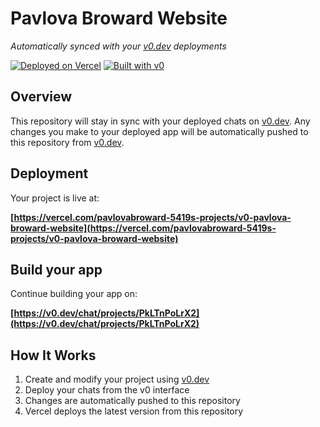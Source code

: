# Pavlova Broward Website

*Automatically synced with your [v0.dev](https://v0.dev) deployments*

[![Deployed on Vercel](https://img.shields.io/badge/Deployed%20on-Vercel-black?style=for-the-badge&logo=vercel)](https://vercel.com/pavlovabroward-5419s-projects/v0-pavlova-broward-website)
[![Built with v0](https://img.shields.io/badge/Built%20with-v0.dev-black?style=for-the-badge)](https://v0.dev/chat/projects/PkLTnPoLrX2)

## Overview

This repository will stay in sync with your deployed chats on [v0.dev](https://v0.dev).
Any changes you make to your deployed app will be automatically pushed to this repository from [v0.dev](https://v0.dev).

## Deployment

Your project is live at:

**[https://vercel.com/pavlovabroward-5419s-projects/v0-pavlova-broward-website](https://vercel.com/pavlovabroward-5419s-projects/v0-pavlova-broward-website)**

## Build your app

Continue building your app on:

**[https://v0.dev/chat/projects/PkLTnPoLrX2](https://v0.dev/chat/projects/PkLTnPoLrX2)**

## How It Works

1. Create and modify your project using [v0.dev](https://v0.dev)
2. Deploy your chats from the v0 interface
3. Changes are automatically pushed to this repository
4. Vercel deploys the latest version from this repository
